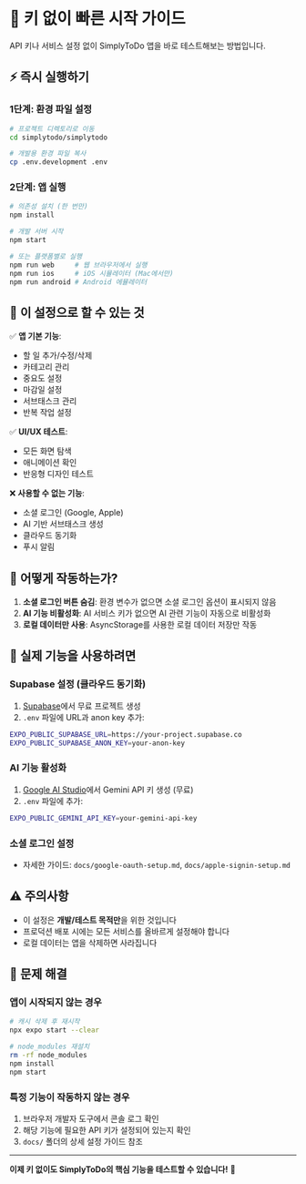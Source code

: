 # 🚀 키 없이 빠른 시작 가이드

API 키나 서비스 설정 없이 SimplyToDo 앱을 바로 테스트해보는 방법입니다.

## ⚡ 즉시 실행하기

### 1단계: 환경 파일 설정
```bash
# 프로젝트 디렉토리로 이동
cd simplytodo/simplytodo

# 개발용 환경 파일 복사
cp .env.development .env
```

### 2단계: 앱 실행
```bash
# 의존성 설치 (한 번만)
npm install

# 개발 서버 시작
npm start

# 또는 플랫폼별로 실행
npm run web     # 웹 브라우저에서 실행
npm run ios     # iOS 시뮬레이터 (Mac에서만)
npm run android # Android 에뮬레이터
```

## 🔧 이 설정으로 할 수 있는 것

✅ **앱 기본 기능**:
- 할 일 추가/수정/삭제
- 카테고리 관리
- 중요도 설정
- 마감일 설정
- 서브태스크 관리
- 반복 작업 설정

✅ **UI/UX 테스트**:
- 모든 화면 탐색
- 애니메이션 확인
- 반응형 디자인 테스트

❌ **사용할 수 없는 기능**:
- 소셜 로그인 (Google, Apple)
- AI 기반 서브태스크 생성
- 클라우드 동기화
- 푸시 알림

## 📱 어떻게 작동하는가?

1. **소셜 로그인 버튼 숨김**: 환경 변수가 없으면 소셜 로그인 옵션이 표시되지 않음
2. **AI 기능 비활성화**: AI 서비스 키가 없으면 AI 관련 기능이 자동으로 비활성화
3. **로컬 데이터만 사용**: AsyncStorage를 사용한 로컬 데이터 저장만 작동

## 🔑 실제 기능을 사용하려면

### Supabase 설정 (클라우드 동기화)
1. [Supabase](https://supabase.com)에서 무료 프로젝트 생성
2. `.env` 파일에 URL과 anon key 추가:
```bash
EXPO_PUBLIC_SUPABASE_URL=https://your-project.supabase.co
EXPO_PUBLIC_SUPABASE_ANON_KEY=your-anon-key
```

### AI 기능 활성화
1. [Google AI Studio](https://aistudio.google.com)에서 Gemini API 키 생성 (무료)
2. `.env` 파일에 추가:
```bash
EXPO_PUBLIC_GEMINI_API_KEY=your-gemini-api-key
```

### 소셜 로그인 설정
- 자세한 가이드: `docs/google-oauth-setup.md`, `docs/apple-signin-setup.md`

## ⚠️ 주의사항

- 이 설정은 **개발/테스트 목적만**을 위한 것입니다
- 프로덕션 배포 시에는 모든 서비스를 올바르게 설정해야 합니다
- 로컬 데이터는 앱을 삭제하면 사라집니다

## 🐛 문제 해결

### 앱이 시작되지 않는 경우
```bash
# 캐시 삭제 후 재시작
npx expo start --clear

# node_modules 재설치
rm -rf node_modules
npm install
npm start
```

### 특정 기능이 작동하지 않는 경우
1. 브라우저 개발자 도구에서 콘솔 로그 확인
2. 해당 기능에 필요한 API 키가 설정되어 있는지 확인
3. `docs/` 폴더의 상세 설정 가이드 참조

---

**이제 키 없이도 SimplyToDo의 핵심 기능을 테스트할 수 있습니다!** 🎉